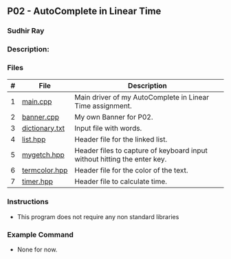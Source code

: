 ## P02 - AutoComplete in Linear Time
### Sudhir Ray
### Description:



### Files

|   #   | File     | Description                      |
| :---: | -------- | -------------------------------- |
|   1   | [main.cpp](https://github.com/Sudhir0228/3013-Algorithms-ray/blob/main/Assignments/P02/main.cpp) | Main driver of my AutoComplete in Linear Time assignment. |
|   2   | [banner.cpp](https://github.com/Sudhir0228/3013-Algorithms-ray/blob/main/Assignments/P02/Banner.cpp) | My own Banner for P02. |
|   3   | [dictionary.txt](https://github.com/Sudhir0228/3013-Algorithms-ray/blob/main/Assignments/P02/dictionary.txt) | Input file with words. |
|   4   | [list.hpp](https://github.com/Sudhir0228/3013-Algorithms-ray/blob/main/Assignments/P02/list.hpp) | Header file for the linked list. |
|   5   | [mygetch.hpp](https://github.com/Sudhir0228/3013-Algorithms-ray/blob/main/Assignments/P02/mygetch.hpp) | Header files to capture of keyboard input without hitting the enter key.  |
|   6   | [termcolor.hpp](https://github.com/Sudhir0228/3013-Algorithms-ray/blob/main/Assignments/P02/termcolor.hpp) | Header file for the color of the text. |
|   7   | [timer.hpp](https://github.com/Sudhir0228/3013-Algorithms-ray/blob/main/Assignments/P02/timer.hpp) | Header file to calculate time. |


### Instructions

- This program does not require any non standard libraries

### Example Command

- None for now.





